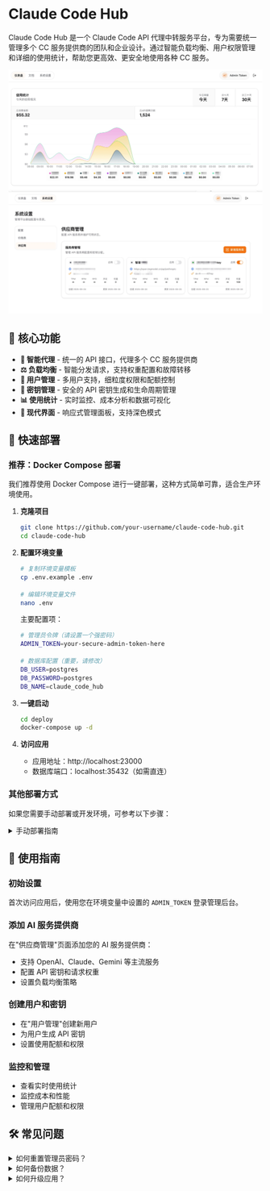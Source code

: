 # Claude Code Hub

Claude Code Hub 是一个 Claude Code API 代理中转服务平台，专为需要统一管理多个 CC 服务提供商的团队和企业设计。通过智能负载均衡、用户权限管理和详细的使用统计，帮助您更高效、更安全地使用各种 CC 服务。

![统计](/public/readme/统计.webp)
![供应商](/public/readme/供应商.webp)

## 🎯 核心功能

- **🔄 智能代理** - 统一的 API 接口，代理多个 CC 服务提供商
- **⚖️ 负载均衡** - 智能分发请求，支持权重配置和故障转移
- **👥 用户管理** - 多用户支持，细粒度权限和配额控制
- **🔑 密钥管理** - 安全的 API 密钥生成和生命周期管理
- **📊 使用统计** - 实时监控、成本分析和数据可视化
- **🎨 现代界面** - 响应式管理面板，支持深色模式

## 🚀 快速部署

### 推荐：Docker Compose 部署

我们推荐使用 Docker Compose 进行一键部署，这种方式简单可靠，适合生产环境使用。

1. **克隆项目**
   ```bash
   git clone https://github.com/your-username/claude-code-hub.git
   cd claude-code-hub
   ```

2. **配置环境变量**
   ```bash
   # 复制环境变量模板
   cp .env.example .env

   # 编辑环境变量文件
   nano .env
   ```

   主要配置项：
   ```bash
   # 管理员令牌（请设置一个强密码）
   ADMIN_TOKEN=your-secure-admin-token-here

   # 数据库配置（重要，请修改）
   DB_USER=postgres
   DB_PASSWORD=postgres
   DB_NAME=claude_code_hub
   ```

3. **一键启动**
   ```bash
   cd deploy
   docker-compose up -d
   ```

4. **访问应用**
   - 应用地址：http://localhost:23000
   - 数据库端口：localhost:35432（如需直连）

### 其他部署方式

如果您需要手动部署或开发环境，可参考以下步骤：

<details>
<summary>手动部署指南</summary>

**环境要求**
- Node.js ≥ 18
- PostgreSQL ≥ 12
- pnpm ≥ 9.15.0

**步骤**
1. 安装依赖：`pnpm install`
2. 配置环境变量：复制 `.env.example` 到 `.env.local`
3. 初始化数据库：`pnpm run db:migrate`
4. 构建应用：`pnpm run build`
5. 启动服务：`pnpm run start`

</details>

## 📖 使用指南

### 初始设置

首次访问应用后，使用您在环境变量中设置的 `ADMIN_TOKEN` 登录管理后台。

### 添加 AI 服务提供商

在"供应商管理"页面添加您的 AI 服务提供商：
- 支持 OpenAI、Claude、Gemini 等主流服务
- 配置 API 密钥和请求权重
- 设置负载均衡策略

### 创建用户和密钥

- 在"用户管理"创建新用户
- 为用户生成 API 密钥
- 设置使用配额和权限

### 监控和管理

- 查看实时使用统计
- 监控成本和性能
- 管理用户配额和权限

## 🛠️ 常见问题

<details>
<summary>如何重置管理员密码？</summary>

修改 `.env` 文件中的 `ADMIN_TOKEN`，然后重启应用。

</details>

<details>
<summary>如何备份数据？</summary>

数据存储在 PostgreSQL 中，您可以使用标准的数据库备份工具：
```bash
docker exec claude-code-hub-db pg_dump -U postgres claude_code_hub > backup.sql
```

</details>

<details>
<summary>如何升级应用？</summary>

1. 拉取最新代码：`git pull`
2. 重新构建：`docker-compose build --no-cache`
3. 重启服务：`docker-compose up -d`

</details>
